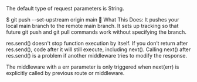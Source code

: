 The default type of request parameters is String.

$ git push --set-upstream origin main
🔹 What This Does:
It pushes your local main branch to the remote main branch.
It sets up tracking so that future git push and git pull commands work without specifying the branch.

res.send() doesn't stop function execution by itself.
If you don’t return after res.send(), code after it will still execute, including next().
Calling next() after res.send() is a problem if another middleware tries to modify the response.

The middleware with a err parameter is only triggered when next(err) is explicitly called by previous route or middleware.